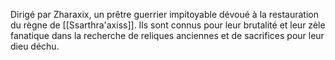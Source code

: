 Dirigé par Zharaxix, un prêtre guerrier impitoyable dévoué à la restauration du règne de [[Ssarthra'axiss]]. Ils sont connus pour leur brutalité et leur zèle fanatique dans la recherche de reliques anciennes et de sacrifices pour leur dieu déchu.